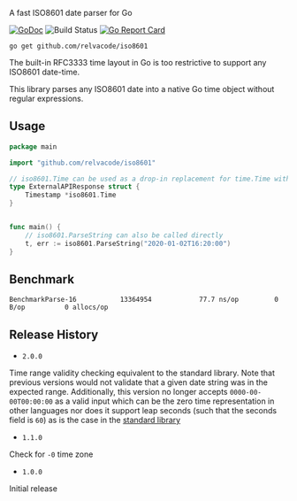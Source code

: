 A fast ISO8601 date parser for Go

[![GoDoc](https://godoc.org/github.com/relvacode/iso8601?status.svg)](https://godoc.org/github.com/relvacode/iso8601) ![Build Status](https://github.com/relvacode/iso8601/actions/workflows/verify.yml/badge.svg) [![Go Report Card](https://goreportcard.com/badge/github.com/relvacode/iso8601)](https://goreportcard.com/report/github.com/relvacode/iso8601)


```
go get github.com/relvacode/iso8601
```

The built-in RFC3333 time layout in Go is too restrictive to support any ISO8601 date-time.

This library parses any ISO8601 date into a native Go time object without regular expressions.

## Usage

```go
package main

import "github.com/relvacode/iso8601"

// iso8601.Time can be used as a drop-in replacement for time.Time with JSON responses
type ExternalAPIResponse struct {
	Timestamp *iso8601.Time
}


func main() {
	// iso8601.ParseString can also be called directly
	t, err := iso8601.ParseString("2020-01-02T16:20:00")
}
```

## Benchmark

```
BenchmarkParse-16        	13364954	        77.7 ns/op	       0 B/op	       0 allocs/op
```

## Release History

  - `2.0.0` 
  
  Time range validity checking equivalent to the standard library.
  Note that previous versions would not validate that a given date string was in the expected range. Additionally, this version no longer accepts `0000-00-00T00:00:00` as a valid input which can be the zero time representation in other languages nor does it support leap seconds (such that the seconds field is `60`) as is the case in the [standard library](https://github.com/golang/go/issues/15247)
  - `1.1.0` 
  
  Check for `-0` time zone
  - `1.0.0` 
  
  Initial release
